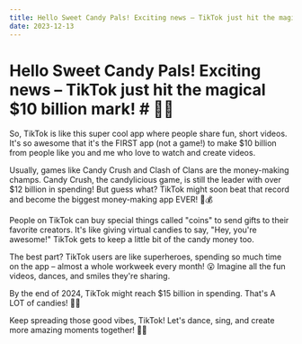 ```yaml
---
title: Hello Sweet Candy Pals! Exciting news – TikTok just hit the magical $10 billion mark!
date: 2023-12-13
---
```

# Hello Sweet Candy Pals! Exciting news – TikTok just hit the magical $10 billion mark! # 🌟🍭

So, TikTok is like this super cool app where people share fun, short videos. It's so awesome that it's the FIRST app (not a game!) to make $10 billion from people like you and me who love to watch and create videos.

Usually, games like Candy Crush and Clash of Clans are the money-making champs. Candy Crush, the candylicious game, is still the leader with over $12 billion in spending! But guess what? TikTok might soon beat that record and become the biggest money-making app EVER! 🎉💰

People on TikTok can buy special things called "coins" to send gifts to their favorite creators. It's like giving virtual candies to say, "Hey, you're awesome!" TikTok gets to keep a little bit of the candy money too.

The best part? TikTok users are like superheroes, spending so much time on the app – almost a whole workweek every month! 😮 Imagine all the fun videos, dances, and smiles they're sharing.

By the end of 2024, TikTok might reach $15 billion in spending. That's A LOT of candies! 🍬🚀

Keep spreading those good vibes, TikTok! Let's dance, sing, and create more amazing moments together! 🎵💖